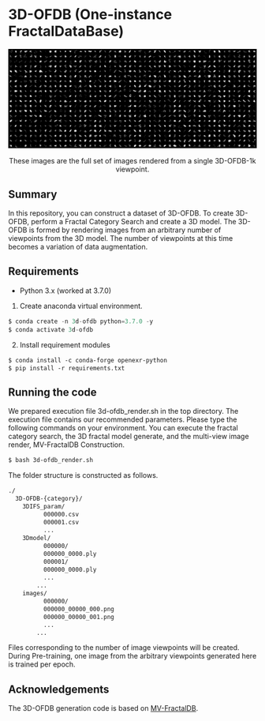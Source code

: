 # 3D-OFDB (One-instance FractalDataBase)

<p align="center"> <img src="../3D-OFDB1k.png" /> <p align="center">These images are the full set of images rendered from a single 3D-OFDB-1k viewpoint.</p>

## Summary

In this repository, you can construct a dataset of 3D-OFDB. To create 3D-OFDB, perform a Fractal Category Search and create a 3D model. The 3D-OFDB is formed by rendering images from an arbitrary number of viewpoints from the 3D model. The number of viewpoints at this time becomes a variation of data augmentation.

## Requirements

* Python 3.x (worked at 3.7.0)


1. Create anaconda virtual environment.
```d
$ conda create -n 3d-ofdb python=3.7.0 -y
$ conda activate 3d-ofdb
```

2. Install requirement modules
```
$ conda install -c conda-forge openexr-python
$ pip install -r requirements.txt
```

## Running the code

We prepared execution file 3d-ofdb_render.sh in the top directory. 
The execution file contains our recommended parameters. 
Please type the following commands on your environment. 
You can execute the fractal category search, the 3D fractal model generate, and the multi-view image render, MV-FractalDB Construction.

```bash 
$ bash 3d-ofdb_render.sh
```

The folder structure is constructed as follows.

```misc
./
  3D-OFDB-{category}/
    3DIFS_param/
          000000.csv
          000001.csv
          ...
    3Dmodel/
          000000/
          000000_0000.ply
          000001/
          000000_0000.ply
          ...
        ...
    images/
          000000/
          000000_00000_000.png
          000000_00000_001.png
          ...
        ...
```
Files corresponding to the number of image viewpoints will be created.
During Pre-training, one image from the arbitrary viewpoints generated here is trained per epoch.

## Acknowledgements
The 3D-OFDB generation code is based on [MV-FractalDB](https://github.com/ryosuke-yamada/3dfractaldb).